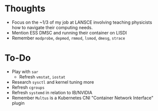 # Thoughts

- Focus on the ~1/3 of my job at LANSCE involving teaching physicists how to navigate their computing needs.
- Mention ESS DMSC and running their container on LISDI
- Remember `modprobe`, `depmod`, `rmmod`, `lsmod`, `dmesg`, `strace`

# To-Do

- Play with `sar`
  - Refresh `vmstat`, `iostat`
- Research `sysctl` and kernel tuning more
- Refresh `cgroups`
- Refresh `systemd` in relation to IB/NVIDIA
- Remember `Multus` is a Kubernetes CNI "Container Network Interface" plugin
